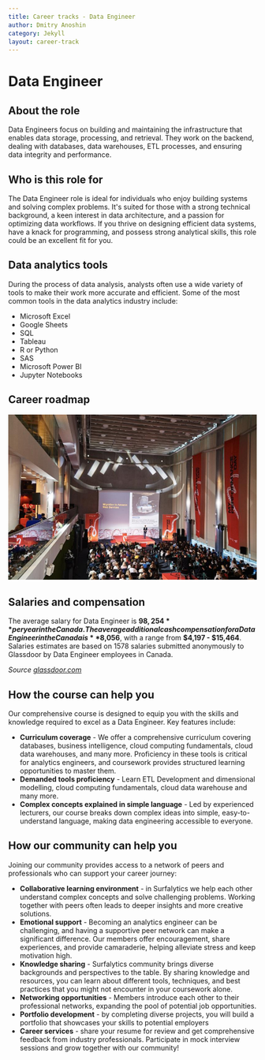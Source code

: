 ```yaml
---
title: Career tracks - Data Engineer
author: Dmitry Anoshin
category: Jekyll
layout: career-track
---
```



# Data Engineer

<a id="section-1"></a>

## About the role

Data Engineers focus on building and maintaining the infrastructure that enables data storage, processing, and retrieval. They work on the backend, dealing with databases, data warehouses, ETL processes, and ensuring data integrity and performance.

<a id="section-2"></a>

## Who is this role for

The Data Engineer role is ideal for individuals who enjoy building systems and solving complex problems. It's suited for those with a strong technical background, a keen interest in data architecture, and a passion for optimizing data workflows. If you thrive on designing efficient data systems, have a knack for programming, and possess strong analytical skills, this role could be an excellent fit for you.

<a id="section-3"></a>

## Data analytics tools

During the process of data analysis, analysts often use a wide variety of tools to make their work more accurate and efficient. Some of the most common tools in the data analytics industry include:

- Microsoft Excel
- Google Sheets
- SQL
- Tableau
- R or Python
- SAS
- Microsoft Power BI
- Jupyter Notebooks

<a id="section-4"></a>

## Career roadmap

![Data Analyst career roadmap](/assets/presentation.jpeg "Data Analyst career roadmap")

<a id="section-5"></a>

## Salaries and compensation

The average salary for Data Engineer is **$98,254** per year in the Canada. The average additional cash compensation for a Data Engineer in the Canada is **$8,056**, with a range from **$4,197 - $15,464**. Salaries estimates are based on 1578 salaries submitted anonymously to Glassdoor by Data Engineer employees in Canada. 

*Source [glassdoor.com](https://www.glassdoor.com/Salaries/canada-data-engineer-salary-SRCH_IL.0,6_IN3_KO7,20.htm#:~:text=CA%2498K&text=The%20estimated%20total%20pay%20for,of%20CA%2489%2C848%20per%20year)*

<a id="section-6"></a>

## How the course can help you

Our comprehensive course is designed to equip you with the skills and knowledge required to excel as a Data Engineer. Key features include:

- **Curriculum coverage** - We offer a comprehensive curriculum covering databases, business intelligence, cloud computing fundamentals, cloud data warehouses, and many more. Proficiency in these tools is critical for analytics engineers, and coursework provides structured learning opportunities to master them.
- **Demanded tools proficiency** - Learn ETL Development and dimensional modelling, cloud computing fundamentals, cloud data warehouse and many more. 
- **Complex concepts explained in simple language** - Led by experienced lecturers, our course breaks down complex ideas into simple, easy-to-understand language, making data engineering accessible to everyone.

<a id="section-7"></a>

## How our community can help you

Joining our community provides access to a network of peers and professionals who can support your career journey:

- **Collaborative learning environment** - in Surfalytics we help each other understand complex concepts and solve challenging problems. Working together with peers often leads to deeper insights and more creative solutions.
- **Emotional support** - Becoming an analytics engineer can be challenging, and having a supportive peer network can make a significant difference. Our members offer encouragement, share experiences, and provide camaraderie, helping alleviate stress and keep motivation high.
- **Knowledge sharing** - Surfalytics community brings diverse backgrounds and perspectives to the table. By sharing knowledge and resources, you can learn about different tools, techniques, and best practices that you might not encounter in your coursework alone.
- **Networking opportunities** - Members introduce each other to their professional networks, expanding the pool of potential job opportunities.
- **Portfolio development** - by completing diverse projects, you will build a portfolio that showcases your skills to potential employers
- **Career services** - share your resume for review and get comprehensive feedback from industry professionals. Participate in mock interview sessions and grow together with our community!